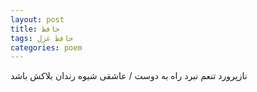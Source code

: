 ```yaml
---
layout: post
title: حافظ
tags: حافظ غزل
categories: poem
---
```


نازپرورد تنعم نبرد راه به دوست / عاشقی شیوه رندان بلاکش باشد